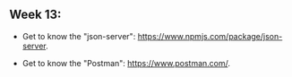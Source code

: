 ## Week 13:

- Get to know the "json-server": https://www.npmjs.com/package/json-server.

- Get to know the "Postman": https://www.postman.com/.
